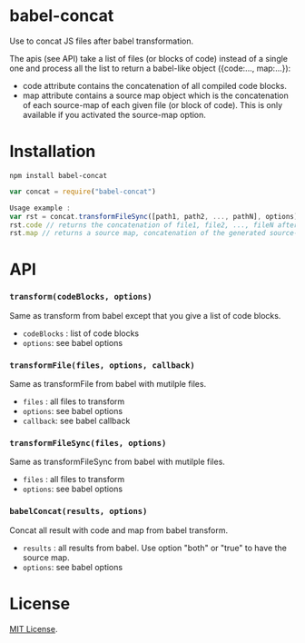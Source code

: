 # babel-concat
Use to concat JS files after babel transformation.

The apis (see API) take a list of files (or blocks of code) instead of a single one and process all the list to return a babel-like object ({code:..., map:...}):
- code attribute contains the concatenation of all compiled code blocks.
- map attribute contains a source map object which is the concatenation of each source-map of each given file (or block of code). This is only available if you activated the source-map option.


Installation
============

`npm install babel-concat`

```js
var concat = require("babel-concat")

Usage example :
var rst = concat.transformFileSync([path1, path2, ..., pathN], options)
rst.code // returns the concatenation of file1, file2, ..., fileN after they have been processed by Babel
rst.map // returns a source map, concatenation of the generated source-map of each file (only if the source-maps option has been set to true, inline or both => see babel documentation)
```

API
===

### `transform(codeBlocks, options)` ###

Same as transform from babel except that you give a list of code blocks.

- `codeBlocks` : list of code blocks
- `options`: see babel options

### `transformFile(files, options, callback)` ###

Same as transformFile from babel with mutilple files.

- `files` : all files to transform
- `options`: see babel options
- `callback`: see babel callback

### `transformFileSync(files, options)` ###

Same as transformFileSync from babel with mutilple files.

- `files` : all files to transform
- `options`: see babel options

### `babelConcat(results, options)` ###

Concat all result with code and map from babel transform.

- `results` : all results from babel. Use option "both" or "true" to have the source map.
- `options`: see babel options


License
=======

[MIT License](LICENSE).
